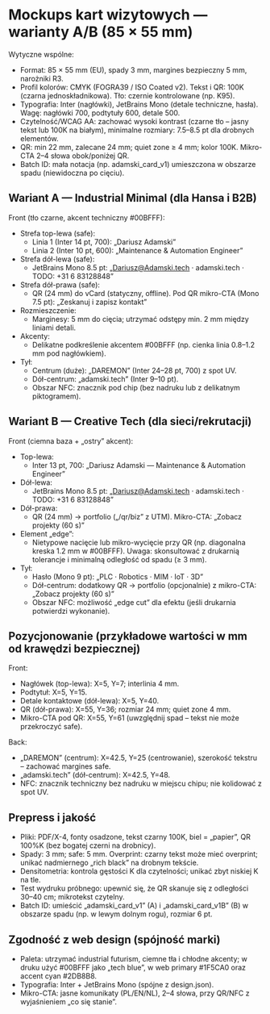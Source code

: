 # Mockups kart wizytowych — warianty A/B (85 × 55 mm)

Wytyczne wspólne:
- Format: 85 × 55 mm (EU), spady 3 mm, margines bezpieczny 5 mm, narożniki R3.
- Profil kolorów: CMYK (FOGRA39 / ISO Coated v2). Tekst i QR: 100K (czarna jednoskładnikowa). Tło: czernie kontrolowane (np. K95).
- Typografia: Inter (nagłówki), JetBrains Mono (detale techniczne, hasła). Wagę: nagłówki 700, podtytuły 600, detale 500.
- Czytelność/WCAG AA: zachować wysoki kontrast (czarne tło – jasny tekst lub 100K na białym), minimalne rozmiary: 7.5–8.5 pt dla drobnych elementów.
- QR: min 22 mm, zalecane 24 mm; quiet zone ≥ 4 mm; kolor 100K. Mikro-CTA 2–4 słowa obok/poniżej QR.
- Batch ID: mała notacja (np. adamski_card_v1) umieszczona w obszarze spadu (niewidoczna po cięciu).

## Wariant A — Industrial Minimal (dla Hansa i B2B)

Front (tło czarne, akcent techniczny #00BFFF):
- Strefa top-lewa (safe): 
  - Linia 1 (Inter 14 pt, 700): „Dariusz Adamski”
  - Linia 2 (Inter 10 pt, 600): „Maintenance & Automation Engineer”
- Strefa dół-lewa (safe):
  - JetBrains Mono 8.5 pt: „Dariusz@Adamski.tech · adamski.tech · TODO: +31 6 83128848”
- Strefa dół-prawa (safe):
  - QR (24 mm) do vCard (statyczny, offline). Pod QR mikro-CTA (Mono 7.5 pt): „Zeskanuj i zapisz kontakt”
- Rozmieszczenie:
  - Marginesy: 5 mm do cięcia; utrzymać odstępy min. 2 mm między liniami detali.
- Akcenty:
  - Delikatne podkreślenie akcentem #00BFFF (np. cienka linia 0.8–1.2 mm pod nagłówkiem).
- Tył:
  - Centrum (duże): „DAREMON” (Inter 24–28 pt, 700) z spot UV.
  - Dół-centrum: „adamski.tech” (Inter 9–10 pt).
  - Obszar NFC: znacznik pod chip (bez nadruku lub z delikatnym piktogramem).

## Wariant B — Creative Tech (dla sieci/rekrutacji)

Front (ciemna baza + „ostry” akcent):
- Top-lewa:
  - Inter 13 pt, 700: „Dariusz Adamski — Maintenance & Automation Engineer”
- Dół-lewa:
  - JetBrains Mono 8.5 pt: „Dariusz@Adamski.tech · adamski.tech · TODO: +31 6 83128848”
- Dół-prawa:
  - QR (24 mm) → portfolio („/qr/biz” z UTM). Mikro-CTA: „Zobacz projekty (60 s)”
- Element „edge”:
  - Nietypowe nacięcie lub mikro-wycięcie przy QR (np. diagonalna kreska 1.2 mm w #00BFFF). Uwaga: skonsultować z drukarnią tolerancje i minimalną odległość od spadu (≥ 3 mm).
- Tył:
  - Hasło (Mono 9 pt): „PLC · Robotics · MIM · IoT · 3D”
  - Dół-centrum: dodatkowy QR → portfolio (opcjonalnie) z mikro-CTA: „Zobacz projekty (60 s)”
  - Obszar NFC: możliwość „edge cut” dla efektu (jeśli drukarnia potwierdzi wykonanie).

## Pozycjonowanie (przykładowe wartości w mm od krawędzi bezpiecznej)

Front:
- Nagłówek (top-lewa): X=5, Y=7; interlinia 4 mm.
- Podtytuł: X=5, Y=15.
- Detale kontaktowe (dół-lewa): X=5, Y=40.
- QR (dół-prawa): X=55, Y=36; rozmiar 24 mm; quiet zone 4 mm.
- Mikro-CTA pod QR: X=55, Y=61 (uwzględnij spad – tekst nie może przekroczyć safe).

Back:
- „DAREMON” (centrum): X=42.5, Y=25 (centrowanie), szerokość tekstru – zachować margines safe.
- „adamski.tech” (dół-centrum): X=42.5, Y=48.
- NFC: znacznik techniczny bez nadruku w miejscu chipu; nie kolidować z spot UV.

## Prepress i jakość

- Pliki: PDF/X-4, fonty osadzone, tekst czarny 100K, biel = „papier”, QR 100%K (bez bogatej czerni na drobnicy).
- Spady: 3 mm; safe: 5 mm. Overprint: czarny tekst może mieć overprint; unikać nadmiernego „rich black” na drobnym tekście.
- Densitometria: kontrola gęstości K dla czytelności; unikać zbyt niskiej K na tle.
- Test wydruku próbnego: upewnić się, że QR skanuje się z odległości 30–40 cm; mikrotekst czytelny.
- Batch ID: umieścić „adamski_card_v1” (A) i „adamski_card_v1B” (B) w obszarze spadu (np. w lewym dolnym rogu), rozmiar 6 pt.

## Zgodność z web design (spójność marki)

- Paleta: utrzymać industrial futurism, ciemne tła i chłodne akcenty; w druku użyć #00BFFF jako „tech blue”, w web primary #1F5CA0 oraz accent cyan #2DB8B8.
- Typografia: Inter + JetBrains Mono (spójne z design.json).
- Mikro-CTA: jasne komunikaty (PL/EN/NL), 2–4 słowa, przy QR/NFC z wyjaśnieniem „co się stanie”.
